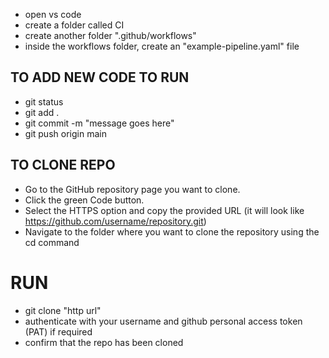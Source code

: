 - open vs code
- create a folder called CI
- create another folder ".github/workflows"
- inside the workflows folder, create an "example-pipeline.yaml" file

## TO ADD NEW CODE TO RUN
- git status
- git add .
- git commit -m "message goes here"
- git push origin main

## TO CLONE REPO
- Go to the GitHub repository page you want to clone.
- Click the green Code button.
- Select the HTTPS option and copy the provided URL (it will look like https://github.com/username/repository.git)
- Navigate to the folder where you want to clone the repository using the cd command
# RUN
- git clone "http url"
- authenticate with your username and github personal access token (PAT) if required
- confirm that the repo has been cloned
